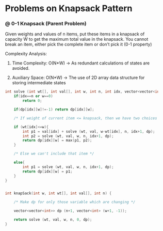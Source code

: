# Problems on Knapsack Pattern

### @ 0-1 Knapsack (Parent Problem)
Given weights and values of n items, put these items in a knapsack of capacity W to get the maximum total value in the knapsack. You cannot break an item, either pick the complete item or don’t pick it (0-1 property)

Complexity Analysis: 

1. Time Complexity: O(N*W) 
-> As redundant calculations of states are avoided.

2. Auxiliary Space: O(N*W) 
-> The use of 2D array data structure for storing intermediate states

```cpp
int solve (int wt[], int val[], int w, int n, int idx, vector<vector<int>> & dp){
    if(idx==n or w==0)
        return 0;

    if(dp[idx][w]!=-1) return dp[idx][w];

    /* If weight of current item <= knapsack, then we have two choices */

    if (wt[idx]<=w){
        int p1 = val[idx] + solve (wt, val, w-wt[idx], n, idx+1, dp);       //--> Either include that item
        int p2 = solve (wt, val, w, n, idx+1, dp);                          //--> Or Not include that item
        return dp[idx][w] = max(p1, p2);    
    }

    /* Else we can't include that item */

    else{
        int p1 = solve (wt, val, w, n, idx+1, dp);
        return dp[idx][w] = p1;
    }
}


int knapSack(int w, int wt[], int val[], int n) { 

    /* Make dp for only those variable which are changing */

    vector<vector<int>> dp (n+1, vector<int> (w+1, -1));

    return solve (wt, val, w, n, 0, dp);
}
```
